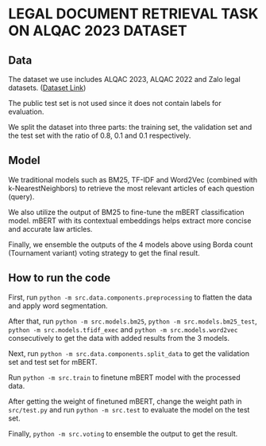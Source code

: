 # LEGAL DOCUMENT RETRIEVAL TASK ON ALQAC 2023 DATASET

## Data

The dataset we use includes ALQAC 2023, ALQAC 2022 and Zalo legal datasets. ([Dataset Link](https://drive.google.com/drive/folders/13AioBf_HDsRAFIdVSIXZ6D8jTcvaRRc3?usp=sharing))

The public test set is not used since it does not contain labels for evaluation.

We split the dataset into three parts: the training set, the validation set and the test set with the ratio of 0.8, 0.1 and 0.1 respectively.

## Model

We traditional models such as BM25, TF-IDF and Word2Vec (combined with k-NearestNeighbors) to retrieve the most relevant articles of each question (query).

We also utilize the output of BM25 to fine-tune the mBERT classification model. mBERT with its contextual embeddings helps extract more concise and accurate law articles.

Finally, we ensemble the outputs of the 4 models above using Borda count (Tournament variant) voting strategy to get the final result.

## How to run the code

First, run `python -m src.data.components.preprocessing` to flatten the data and apply word segmentation.

After that, run `python -m src.models.bm25`, `python -m src.models.bm25_test`, `python -m src.models.tfidf_exec` and `python -m src.models.word2vec` consecutively to get the data with added results from the 3 models.

Next, run `python -m src.data.components.split_data` to get the validation set and test set for mBERT.

Run `python -m src.train` to finetune mBERT model with the processed data.

After getting the weight of finetuned mBERT, change the weight path in `src/test.py` and run `python -m src.test` to evaluate the model on the test set.

Finally, `python -m src.voting` to ensemble the output to get the result.
